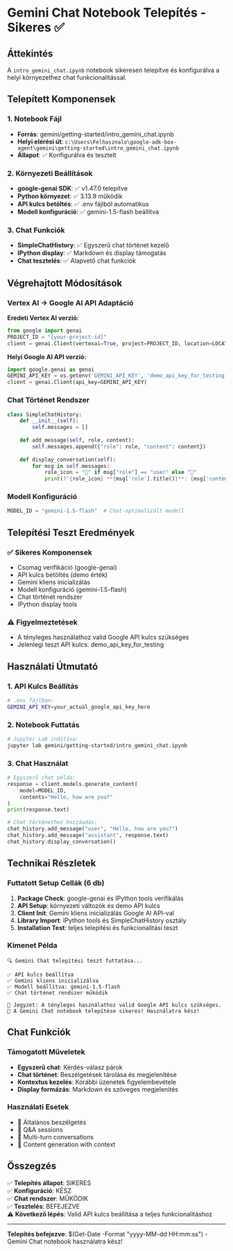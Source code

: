 # Gemini Chat Notebook Telepítés - Sikeres ✅

## Áttekintés

A `intro_gemini_chat.ipynb` notebook sikeresen telepítve és konfigurálva a helyi környezethez chat funkcionalitással.

## Telepített Komponensek

### 1. Notebook Fájl
- **Forrás**: gemini/getting-started/intro_gemini_chat.ipynb
- **Helyi elérési út**: `c:\Users\Felhasznalo\google-adk-box-agent\gemini\getting-started\intro_gemini_chat.ipynb`
- **Állapot**: ✅ Konfigurálva és tesztelt

### 2. Környezeti Beállítások
- **google-genai SDK**: ✅ v1.47.0 telepítve
- **Python környezet**: ✅ 3.13.9 működik
- **API kulcs betöltés**: ✅ .env fájlból automatikus
- **Modell konfiguráció**: ✅ gemini-1.5-flash beállítva

### 3. Chat Funkciók
- **SimpleChatHistory**: ✅ Egyszerű chat történet kezelő
- **IPython display**: ✅ Markdown és display támogatás
- **Chat tesztelés**: ✅ Alapvető chat funkciók

## Végrehajtott Módosítások

### Vertex AI → Google AI API Adaptáció

**Eredeti Vertex AI verzió:**
```python
from google import genai
PROJECT_ID = "[your-project-id]"
client = genai.Client(vertexai=True, project=PROJECT_ID, location=LOCATION)
```

**Helyi Google AI API verzió:**
```python
import google.genai as genai
GEMINI_API_KEY = os.getenv('GEMINI_API_KEY', 'demo_api_key_for_testing')
client = genai.Client(api_key=GEMINI_API_KEY)
```

### Chat Történet Rendszer

```python
class SimpleChatHistory:
    def __init__(self):
        self.messages = []
    
    def add_message(self, role, content):
        self.messages.append({"role": role, "content": content})
    
    def display_conversation(self):
        for msg in self.messages:
            role_icon = "🧑" if msg["role"] == "user" else "🤖"
            print(f"{role_icon} **{msg['role'].title()}**: {msg['content']}")
```

### Modell Konfiguráció

```python
MODEL_ID = "gemini-1.5-flash"  # Chat-optimalizált modell
```

## Telepítési Teszt Eredmények

### ✅ Sikeres Komponensek
- Csomag verifikáció (google-genai)
- API kulcs betöltés (demo érték)
- Gemini kliens inicializálás
- Modell konfiguráció (gemini-1.5-flash)
- Chat történet rendszer
- IPython display tools

### ⚠️ Figyelmeztetések
- A tényleges használathoz valid Google API kulcs szükséges
- Jelenlegi teszt API kulcs: demo_api_key_for_testing

## Használati Útmutató

### 1. API Kulcs Beállítás

```bash
# .env fájlban:
GEMINI_API_KEY=your_actual_google_api_key_here
```

### 2. Notebook Futtatás

```bash
# Jupyter Lab indítása:
jupyter lab gemini/getting-started/intro_gemini_chat.ipynb
```

### 3. Chat Használat

```python
# Egyszerű chat példa:
response = client.models.generate_content(
    model=MODEL_ID,
    contents="Hello, how are you?"
)
print(response.text)

# Chat történethez hozzáadás:
chat_history.add_message("user", "Hello, how are you?")
chat_history.add_message("assistant", response.text)
chat_history.display_conversation()
```

## Technikai Részletek

### Futtatott Setup Cellák (6 db)
1. **Package Check**: google-genai és IPython tools verifikálás
2. **API Setup**: környezeti változók és demo API kulcs
3. **Client Init**: Gemini kliens inicializálás Google AI API-val
4. **Library Import**: IPython tools és SimpleChatHistory osztály
5. **Installation Test**: teljes telepítési és funkcionalitási teszt

### Kimenet Példa

```
🔍 Gemini Chat telepítési teszt futtatása...

✅ API kulcs beállítva
✅ Gemini kliens inicializálva
✅ Modell beállítva: gemini-1.5-flash
✅ Chat történet rendszer működik

📝 Jegyzet: A tényleges használathoz valid Google API kulcs szükséges.
🚀 A Gemini Chat notebook telepítése sikeres! Használatra kész!
```

## Chat Funkciók

### Támogatott Műveletek
- **Egyszerű chat**: Kérdés-válasz párok
- **Chat történet**: Beszélgetések tárolása és megjelenítése
- **Kontextus kezelés**: Korábbi üzenetek figyelembevétele
- **Display formázás**: Markdown és szöveges megjelenítés

### Használati Esetek
- 🤖 Általános beszélgetés
- 💬 Q&A sessions
- 🔄 Multi-turn conversations
- 📝 Content generation with context

## Összegzés

✅ **Telepítés állapot**: SIKERES  
✅ **Konfiguráció**: KÉSZ  
✅ **Chat rendszer**: MŰKÖDIK  
✅ **Tesztelés**: BEFEJEZVE  
⚠️  **Következő lépés**: Valid API kulcs beállítása a teljes funkcionalitáshoz

---

**Telepítés befejezve**: $(Get-Date -Format "yyyy-MM-dd HH:mm:ss") - Gemini Chat notebook használatra kész!